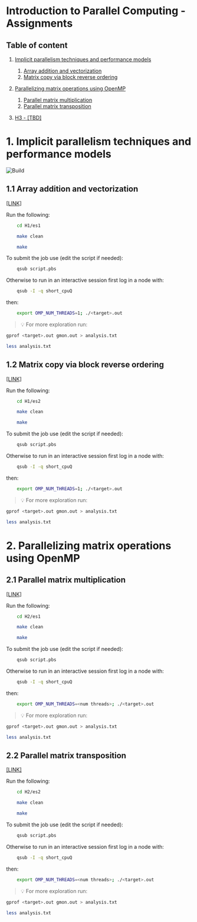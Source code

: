 # Introduction to Parallel Computing - Assignments

## Table of content
1. [Implicit parallelism techniques and performance models](#H1)

    1. [Array addition and vectorization](#H11)
    2. [Matrix copy via block reverse ordering](#H12)

2. [Parallelizing matrix operations using OpenMP](#H2)

    1. [Parallel matrix multiplication](#H21)
    2. [Parallel matrix transposition](#H22)
3. [H3 - [TBD]]()



# 1. Implicit parallelism techniques and performance models <a name="H1"></a>

![Build](https://github.com/eliazonta/i2pc-assignments/actions/workflows/c.yml/badge.svg)

## 1.1 Array addition and vectorization<a name="H11"></a>
[[LINK]](/H1/es1/README.md)

Run the following:
```bash
    cd H1/es1
```
```bash
    make clean
```
```bash
    make 
```
To submit the job use (edit the script if needed):
```bash
    qsub script.pbs
```
Otherwise to run in an interactive session first log in a node with:
```bash
    qsub -I -q short_cpuQ
```
then:
```bash
    export OMP_NUM_THREADS=1; ./<target>.out
```
> 💡 For more exploration run:
```bash
gprof <target>.out gmon.out > analysis.txt
```
```bash
less analysis.txt
```
## 1.2 Matrix copy via block reverse ordering<a name="H12"></a>

[[LINK]](H1/es2/README.md)

Run the following:

```bash
    cd H1/es2
```
```bash
    make clean
```
```bash
    make 
```
To submit the job use (edit the script if needed):
```bash
    qsub script.pbs
```
Otherwise to run in an interactive session first log in a node with:
```bash
    qsub -I -q short_cpuQ
```
then:
```bash
    export OMP_NUM_THREADS=1; ./<target>.out
```
> 💡 For more exploration run:
```bash
gprof <target>.out gmon.out > analysis.txt
```
```bash
less analysis.txt
```
# 2. Parallelizing matrix operations using OpenMP <a name="H2"></a>
## 2.1 Parallel matrix multiplication<a name="H21"></a>

[[LINK]](H2/es1/README.md)

Run the following:

```bash
    cd H2/es1
```
```bash
    make clean
```
```bash
    make 
```
To submit the job use (edit the script if needed):
```bash
    qsub script.pbs
```
Otherwise to run in an interactive session first log in a node with:
```bash
    qsub -I -q short_cpuQ
```
then:
```bash
    export OMP_NUM_THREADS=<num threads>; ./<target>.out
```
> 💡 For more exploration run:
```bash
gprof <target>.out gmon.out > analysis.txt
```
```bash
less analysis.txt
```

## 2.2 Parallel matrix transposition<a name="H21"></a>

[[LINK]](H2/es2/README.md)

Run the following:

```bash
    cd H2/es2
```
```bash
    make clean
```
```bash
    make 
```
To submit the job use (edit the script if needed):
```bash
    qsub script.pbs
```
Otherwise to run in an interactive session first log in a node with:
```bash
    qsub -I -q short_cpuQ
```
then:
```bash
    export OMP_NUM_THREADS=<num threads>; ./<target>.out
```
> 💡 For more exploration run:
```bash
gprof <target>.out gmon.out > analysis.txt
```
```bash
less analysis.txt
```